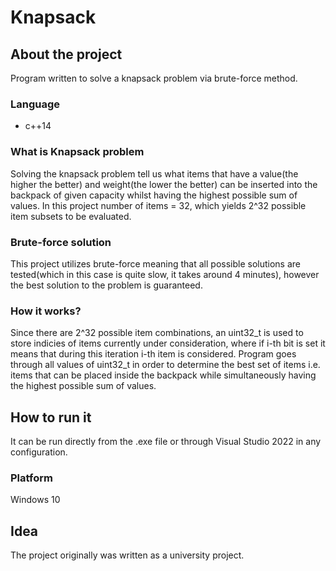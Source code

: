 # Knapsack

## About the project
Program written to solve a knapsack problem via brute-force method.

### Language
  * c++14

### What is Knapsack problem
Solving the knapsack problem tell us what items that have a value(the higher the better) and weight(the lower the better) can be inserted into the backpack of given capacity whilst having the highest possible sum of values.
In this project number of items = 32, which yields 2^32 possible item subsets to be evaluated.

### Brute-force solution
This project utilizes brute-force meaning that all possible solutions are tested(which in this case is quite slow, it takes around 4 minutes), however the best solution to the problem is guaranteed.

### How it works?
Since there are 2^32 possible item combinations, an uint32_t is used to store indicies of items currently under consideration, where if i-th bit is set it means that during this iteration i-th item is considered.
Program goes through all values of uint32_t in order to determine the best set of items i.e. items that can be placed inside the backpack while simultaneously having the highest possible sum of values. 

## How to run it
It can be run directly from the .exe file or through Visual Studio 2022 in any configuration.

### Platform
Windows 10

## Idea
The project originally was written as a university project.
